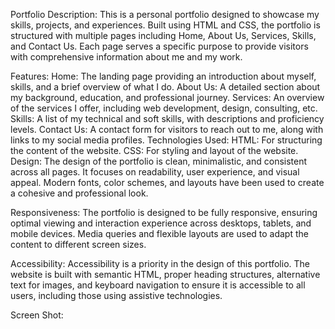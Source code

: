 Portfolio
Description:
This is a personal portfolio designed to showcase my skills, projects, and experiences. Built using HTML and CSS, the portfolio is structured with multiple pages including Home, About Us, Services, Skills, and Contact Us. Each page serves a specific purpose to provide visitors with comprehensive information about me and my work.

Features:
Home: The landing page providing an introduction about myself, skills, and a brief overview of what I do.
About Us: A detailed section about my background, education, and professional journey.
Services: An overview of the services I offer, including web development, design, consulting, etc.
Skills: A list of my technical and soft skills, with descriptions and proficiency levels.
Contact Us: A contact form for visitors to reach out to me, along with links to my social media profiles.
Technologies Used:
HTML: For structuring the content of the website.
CSS: For styling and layout of the website.
Design:
The design of the portfolio is clean, minimalistic, and consistent across all pages. It focuses on readability, user experience, and visual appeal. Modern fonts, color schemes, and layouts have been used to create a cohesive and professional look.

Responsiveness:
The portfolio is designed to be fully responsive, ensuring optimal viewing and interaction experience across desktops, tablets, and mobile devices. Media queries and flexible layouts are used to adapt the content to different screen sizes.

Accessibility:
Accessibility is a priority in the design of this portfolio. The website is built with semantic HTML, proper heading structures, alternative text for images, and keyboard navigation to ensure it is accessible to all users, including those using assistive technologies.

Screen Shot:



